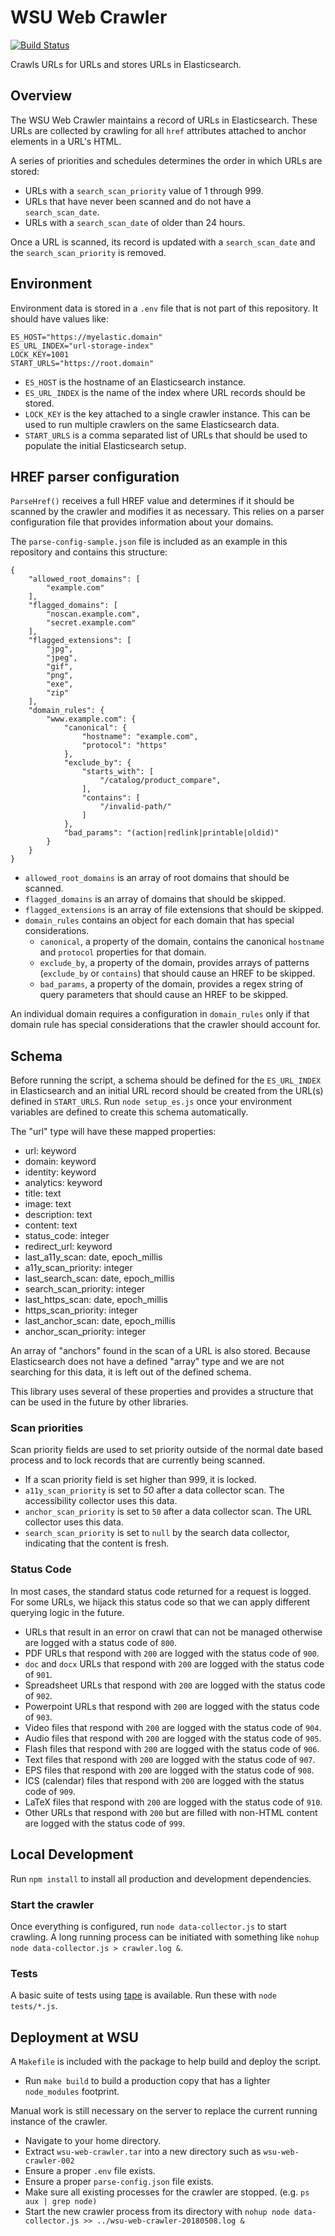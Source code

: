 # WSU Web Crawler

[![Build Status](https://travis-ci.org/washingtonstateuniversity/WSU-Web-Crawler.svg?branch=master)](https://travis-ci.org/washingtonstateuniversity/WSU-Web-Crawler)

Crawls URLs for URLs and stores URLs in Elasticsearch.

## Overview

The WSU Web Crawler maintains a record of URLs in Elasticsearch. These URLs are collected by crawling for all `href` attributes attached to anchor elements in a URL's HTML.

A series of priorities and schedules determines the order in which URLs are stored:

* URLs with a `search_scan_priority` value of 1 through 999.
* URLs that have never been scanned and do not have a `search_scan_date`.
* URLs with a `search_scan_date` of older than 24 hours.

Once a URL is scanned, its record is updated with a `search_scan_date` and the `search_scan_priority` is removed.

## Environment

Environment data is stored in a `.env` file that is not part of this repository. It should have values like:

```
ES_HOST="https://myelastic.domain"
ES_URL_INDEX="url-storage-index"
LOCK_KEY=1001
START_URLS="https://root.domain"
```

* `ES_HOST` is the hostname of an Elasticsearch instance.
* `ES_URL_INDEX` is the name of the index where URL records should be stored.
* `LOCK_KEY` is the key attached to a single crawler instance. This can be used to run multiple crawlers on the same Elasticsearch data.
* `START_URLS` is a comma separated list of URLs that should be used to populate the initial Elasticsearch setup.

## HREF parser configuration

`ParseHref()` receives a full HREF value and determines if it should be scanned by the crawler and modifies it as necessary. This relies on a parser configuration file that provides information about your domains.

The `parse-config-sample.json` file is included as an example in this repository and contains this structure:

```
{
	"allowed_root_domains": [
		"example.com"
	],
	"flagged_domains": [
		"noscan.example.com",
		"secret.example.com"
	],
	"flagged_extensions": [
		"jpg",
		"jpeg",
		"gif",
		"png",
		"exe",
		"zip"
	],
	"domain_rules": {
		"www.example.com": {
			"canonical": {
				"hostname": "example.com",
				"protocol": "https"
			},
			"exclude_by": {
				"starts_with": [
					"/catalog/product_compare",
				],
				"contains": [
					"/invalid-path/"
				]
			},
			"bad_params": "(action|redlink|printable|oldid)"
		}
	}
}
```

* `allowed_root_domains` is an array of root domains that should be scanned.
* `flagged_domains` is an array of domains that should be skipped.
* `flagged_extensions` is an array of file extensions that should be skipped.
* `domain_rules` contains an object for each domain that has special considerations.
    * `canonical`, a property of the domain, contains the canonical `hostname` and `protocol` properties for that domain.
	* `exclude_by`, a property of the domain, provides arrays of patterns (`exclude_by` or `contains`) that should cause an HREF to be skipped.
	* `bad_params`, a property of the domain, provides a regex string of query parameters that should cause an HREF to be skipped.

An individual domain requires a configuration in `domain_rules` only if that domain rule has special considerations that the crawler should account for.

## Schema

Before running the script, a schema should be defined for the `ES_URL_INDEX` in Elasticsearch and an initial URL record should be created from the URL(s) defined in `START_URLS`. Run `node setup_es.js` once your environment variables are defined to create this schema automatically.

The "url" type will have these mapped properties:

* url: keyword
* domain: keyword
* identity: keyword
* analytics: keyword
* title: text
* image: text
* description: text
* content: text
* status_code: integer
* redirect_url: keyword
* last_a11y_scan: date, epoch_millis
* a11y_scan_priority: integer
* last_search_scan: date, epoch_millis
* search_scan_priority: integer
* last_https_scan: date, epoch_millis
* https_scan_priority: integer
* last_anchor_scan: date, epoch_millis
* anchor_scan_priority: integer

An array of "anchors" found in the scan of a URL is also stored. Because Elasticsearch does not have a defined "array" type and we are not searching for this data, it is left out of the defined schema.

This library uses several of these properties and provides a structure that can be used in the future by other libraries.

### Scan priorities

Scan priority fields are used to set priority outside of the normal date based process and to lock records that are currently being scanned.

* If a scan priority field is set higher than 999, it is locked.
* `a11y_scan_priority` is set to *50* after a data collector scan. The accessibility collector uses this data.
* `anchor_scan_priority` is set to `50` after a data collector scan. The URL collector uses this data.
* `search_scan_priority` is set to `null` by the search data collector, indicating that the content is fresh.

### Status Code

In most cases, the standard status code returned for a request is logged. For some URLs, we hijack this status code so that we can apply different querying logic in the future.

* URLs that result in an error on crawl that can not be managed otherwise are logged with a status code of `800`.
* PDF URLs that respond with `200` are logged with the status code of `900`.
* `doc` and `docx` URLs that respond with `200` are logged with the status code of `901`.
* Spreadsheet URLs that respond with `200` are logged with the status code of `902`.
* Powerpoint URLs that respond with `200` are logged with the status code of `903`.
* Video files that respond with `200` are logged with the status code of `904`.
* Audio files that respond with `200` are logged with the status code of `905`.
* Flash files that respond with `200` are logged with the status code of `906`.
* Text files that respond with `200` are logged with the status code of `907`.
* EPS files that respond with `200` are logged with the status code of `908`.
* ICS (calendar) files that respond with `200` are logged with the status code of `909`.
* LaTeX files that respond with `200` are logged with the status code of `910`.
* Other URLs that respond with `200` but are filled with non-HTML content are logged with the status code of `999`.

## Local Development

Run `npm install` to install all production and development dependencies.

### Start the crawler

Once everything is configured, run `node data-collector.js` to start crawling. A long running process can be initiated with something like `nohup node data-collector.js > crawler.log &`.

### Tests

A basic suite of tests using [tape](https://github.com/substack/tape) is available. Run these with `node tests/*.js`.

## Deployment at WSU

A `Makefile` is included with the package to help build and deploy the script.

* Run `make build` to build a production copy that has a lighter `node_modules` footprint.

Manual work is still necessary on the server to replace the current running instance of the crawler.

* Navigate to your home directory.
* Extract `wsu-web-crawler.tar` into a new directory such as `wsu-web-crawler-002`
* Ensure a proper `.env` file exists.
* Ensure a proper `parse-config.json` file exists.
* Make sure all existing processes for the crawler are stopped. (e.g. `ps aux | grep node)`
* Start the new crawler process from its directory with `nohup node data-collector.js >> ../wsu-web-crawler-20180508.log &`
